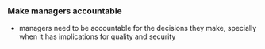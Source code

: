 ### Make managers accountable

* managers need to be accountable for the decisions they make, specially when it has implications for quality and security
